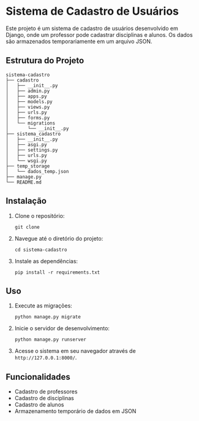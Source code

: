 # Sistema de Cadastro de Usuários

Este projeto é um sistema de cadastro de usuários desenvolvido em Django, onde um professor pode cadastrar disciplinas e alunos. Os dados são armazenados temporariamente em um arquivo JSON.

## Estrutura do Projeto

```
sistema-cadastro
├── cadastro
│   ├── __init__.py
│   ├── admin.py
│   ├── apps.py
│   ├── models.py
│   ├── views.py
│   ├── urls.py
│   ├── forms.py
│   └── migrations
│       └── __init__.py
├── sistema_cadastro
│   ├── __init__.py
│   ├── asgi.py
│   ├── settings.py
│   ├── urls.py
│   └── wsgi.py
├── temp_storage
│   └── dados_temp.json
├── manage.py
└── README.md
```

## Instalação

1. Clone o repositório:
   ```
   git clone 
   ```
2. Navegue até o diretório do projeto:
   ```
   cd sistema-cadastro
   ```
3. Instale as dependências:
   ```
   pip install -r requirements.txt
   ```

## Uso

1. Execute as migrações:
   ```
   python manage.py migrate
   ```
2. Inicie o servidor de desenvolvimento:
   ```
   python manage.py runserver
   ```
3. Acesse o sistema em seu navegador através de `http://127.0.0.1:8000/`.

## Funcionalidades

- Cadastro de professores
- Cadastro de disciplinas
- Cadastro de alunos
- Armazenamento temporário de dados em JSON
